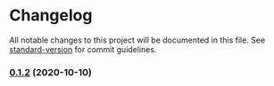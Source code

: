# Changelog

All notable changes to this project will be documented in this file. See [standard-version](https://github.com/conventional-changelog/standard-version) for commit guidelines.

### [0.1.2](https://github.com/BlackGlory/split-hash/compare/v0.1.1...v0.1.2) (2020-10-10)
